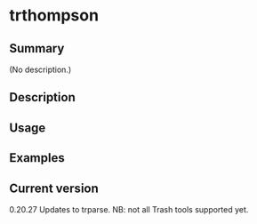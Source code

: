 # trthompson

## Summary

(No description.)

## Description

## Usage

## Examples

## Current version

0.20.27 Updates to trparse. NB: not all Trash tools supported yet.
